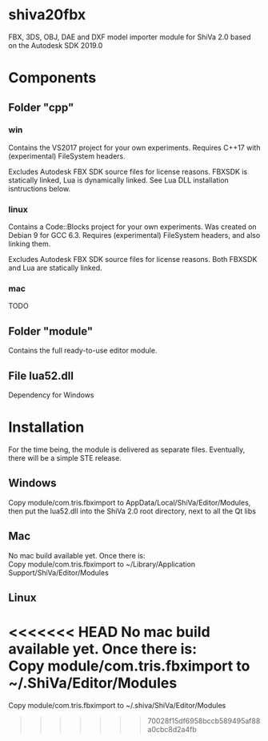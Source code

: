 # shiva20fbx
FBX, 3DS, OBJ, DAE and DXF model importer module for ShiVa 2.0 based on the Autodesk SDK 2019.0

# Components

## Folder "cpp"

### win
Contains the VS2017 project for your own experiments. Requires C++17 with (experimental) FileSystem headers. 

Excludes Autodesk FBX SDK source files for license reasons. FBXSDK is statically linked, Lua is dynamically linked. See Lua DLL installation isntructions below.

### linux
Contains a Code::Blocks project for your own experiments. Was created on Debian 9 for GCC 6.3. Requires (experimental) FileSystem headers, and also linking them. 

Excludes Autodesk FBX SDK source files for license reasons. Both FBXSDK and Lua are statically linked.

### mac
TODO

## Folder "module"
Contains the full ready-to-use editor module.

## File lua52.dll
Dependency for Windows

# Installation
For the time being, the module is delivered as separate files. Eventually, there will be a simple STE release.

## Windows
Copy module/com.tris.fbximport to AppData/Local/ShiVa/Editor/Modules,  
then put the lua52.dll into the ShiVa 2.0 root directory, next to all the Qt libs

## Mac
No mac build available yet. Once there is:  
Copy module/com.tris.fbximport to ~/Library/Application Support/ShiVa/Editor/Modules

## Linux
<<<<<<< HEAD
No mac build available yet. Once there is:  
Copy module/com.tris.fbximport to ~/.ShiVa/Editor/Modules
=======
Copy module/com.tris.fbximport to ~/.shiva/ShiVa/Editor/Modules
>>>>>>> 70028f15df6958bccb589495af88a0cbc8d2a4fb
